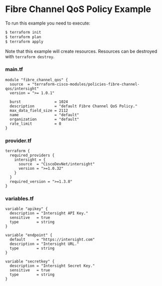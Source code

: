 <!-- BEGIN_TF_DOCS -->
# Fibre Channel QoS Policy Example

To run this example you need to execute:

```bash
$ terraform init
$ terraform plan
$ terraform apply
```

Note that this example will create resources. Resources can be destroyed with `terraform destroy`.

### main.tf
```hcl
module "fibre_channel_qos" {
  source  = "terraform-cisco-modules/policies-fibre-channel-qos/intersight"
  version = ">= 1.0.1"

  burst               = 1024
  description         = "default Fibre Channel QoS Policy."
  max_data_field_size = 2112
  name                = "default"
  organization        = "default"
  rate_limit          = 0
}
```

### provider.tf
```hcl
terraform {
  required_providers {
    intersight = {
      source  = "CiscoDevNet/intersight"
      version = ">=1.0.32"
    }
  }
  required_version = ">=1.3.0"
}
```

### variables.tf
```hcl
variable "apikey" {
  description = "Intersight API Key."
  sensitive   = true
  type        = string
}

variable "endpoint" {
  default     = "https://intersight.com"
  description = "Intersight URL."
  type        = string
}

variable "secretkey" {
  description = "Intersight Secret Key."
  sensitive   = true
  type        = string
}
```
<!-- END_TF_DOCS -->